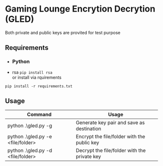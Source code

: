 # Gaming Lounge Encrytion Decrytion (GLED)

Both private and public keys are provited for test purpose

## Requirements

- ### Python
- rsa `pip install rsa`<br>
  or install via rquirements

```
pip install -r requirements.txt
```

## Usage

Command                                         | Usage
----------------------------------------------- | --------
python .\gled.py -g <destination>               | Generate key pair and save as destination
python .\gled.py -e <file/folder> <public key>  | Encrypt the file/folder with the public key
python .\gled.py -d <file/folder> <private key> | Decrypt the file/folder with the private key
